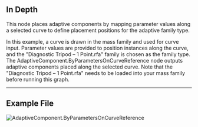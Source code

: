 ## In Depth
This node places adaptive components by mapping parameter values along a selected curve to define placement positions for the adaptive family type.

In this example, a curve is drawn in the mass family and used for curve input. Parameter values are provided to position instances along the curve, and the "Diagnostic Tripod – 1 Point.rfa" family is chosen as the family type. The AdaptiveComponent.ByParametersOnCurveReference node outputs adaptive components placed along the selected curve.  Note that the "Diagnostic Tripod – 1 Point.rfa" needs to be loaded into your mass family before running this graph.
___
## Example File

![AdaptiveComponent.ByParametersOnCurveReference](./Revit.Elements.AdaptiveComponent.ByParametersOnCurveReference_img.jpg)